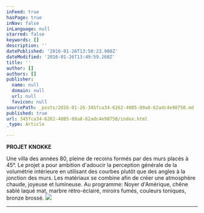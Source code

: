 ```yaml
---
inFeed: true
hasPage: true
inNav: false
inLanguage: null
starred: false
keywords: []
description: ''
datePublished: '2016-01-26T13:50:23.988Z'
dateModified: '2016-01-26T13:49:59.268Z'
title: ''
author: []
authors: []
publisher:
  name: null
  domain: null
  url: null
  favicon: null
sourcePath: _posts/2016-01-26-345fca34-6262-4085-89a8-62adc4e98750.md
published: true
url: 345fca34-6262-4085-89a8-62adc4e98750/index.html
_type: Article

---
```

**PROJET KNOKKE**

Une villa des années 80, pleine de recoins formés par des murs placés à 45°. Le projet a pour ambition d'adoucir la perception générale de la volumétrie intérieure en utilisant des courbes plutôt que des angles à la jonction des murs. Les matériaux se combine afin de créer une atmosphère chaude, joyeuse et lumineuse. Au programme: Noyer d'Amérique, chêne sablé laqué mat, marbre rétro-éclairé, miroirs fumés, couleurs toniques, bronze brossé. ![](https://the-grid-user-content.s3-us-west-2.amazonaws.com/8faf8e00-587d-49cb-9972-39a9675248fc.jpg)

****